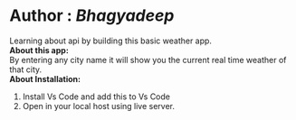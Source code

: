 # Author : <i>Bhagyadeep</i><br>
Learning about api by building this basic weather app.<br>
<b>About this app:</b><br>
By entering any city name it will show you the current real time weather of that city.<br>
<b>About Installation:</b><br>
1. Install Vs Code and add this to Vs Code<br>
2. Open in your local host using live server.

